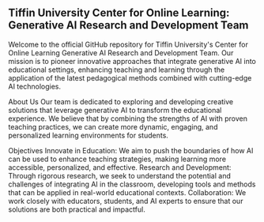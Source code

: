## Tiffin University Center for Online Learning: Generative AI Research and Development Team

Welcome to the official GitHub repository for Tiffin University's Center for Online Learning Generative AI Research and Development Team. Our mission is to pioneer innovative approaches that integrate generative AI into educational settings, enhancing teaching and learning through the application of the latest pedagogical methods combined with cutting-edge AI technologies.

About Us
Our team is dedicated to exploring and developing creative solutions that leverage generative AI to transform the educational experience. We believe that by combining the strengths of AI with proven teaching practices, we can create more dynamic, engaging, and personalized learning environments for students.

Objectives
Innovate in Education: We aim to push the boundaries of how AI can be used to enhance teaching strategies, making learning more accessible, personalized, and effective.
Research and Development: Through rigorous research, we seek to understand the potential and challenges of integrating AI in the classroom, developing tools and methods that can be applied in real-world educational contexts.
Collaboration: We work closely with educators, students, and AI experts to ensure that our solutions are both practical and impactful.
